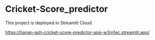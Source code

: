 # Cricket-Score_predictor 
This project is deployed in Streamlit Cloud

 https://hanan-ash-cricket-score-predictor-app-w3m1ec.streamlit.app/
 
